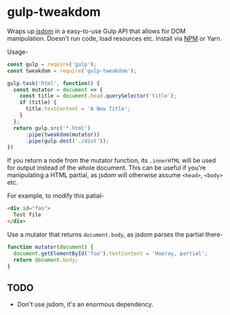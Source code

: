 # gulp-tweakdom

Wraps up [jsdom](https://github.com/tmpvar/jsdom) in a easy-to-use Gulp API that allows for DOM manipulation.
Doesn't run code, load resources etc.
Install via [NPM](https://www.npmjs.com/package/gulp-tweakdom) or Yarn.

Usage-

```js
const gulp = require('gulp');
const tweakdom = require('gulp-tweakdom');

gulp.task('html', function() {
  const mutator = document => {
    const title = document.head.querySelector('title');
    if (title) {
      title.textContent = 'A New Title';
    }
  };
  return gulp.src('*.html')
      .pipe(tweakdom(mutator))
      .pipe(gulp.dest('./dist'));
})
```

If you return a node from the mutator function, its `.innerHTML` will be used for output instead of the whole document.
This can be useful if you're manipulating a HTML partial, as jsdom will otherwise assume `<head>`, `<body>` etc.

For example, to modify this patial-

```html
<div id="foo">
  Test file
</div>
```

Use a mutator that returns `document.body`, as jsdom parses the partial there-

```js
function mutator(document) {
  document.getElementById('foo').textContent = 'Hooray, partial';
  return document.body;
}
```

## TODO

* Don't use jsdom, it's an enormous dependency.
